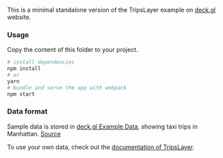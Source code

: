 This is a minimal standalone version of the TripsLayer example
on [deck.gl](http://deck.gl) website.

### Usage

Copy the content of this folder to your project. 

```bash
# install dependencies
npm install
# or
yarn
# bundle and serve the app with webpack
npm start
```

### Data format

Sample data is stored in [deck.gl Example Data](https://github.com/visgl/deck.gl-data/tree/master/examples/trips), showing taxi trips in Manhattan. [Source](http://www.nyc.gov/html/tlc/html/about/trip_record_data.shtml)

To use your own data, check out
the [documentation of TripsLayer](../../../docs/api-reference/geo-layers/trips-layer.md).
